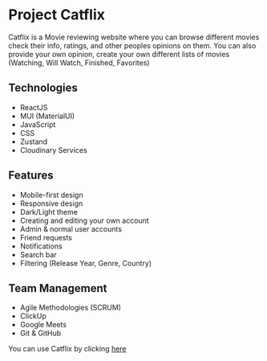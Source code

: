 # Project Catflix

Catflix is a Movie reviewing website where you can browse different movies check their info, ratings, and other peoples opinions on them. 
You can also provide your own opinion, create your own different lists of movies (Watching, Will Watch, Finished, Favorites)

## Technologies
- ReactJS
- MUI (MaterialUI)
- JavaScript
- CSS
- Zustand
- Cloudinary Services 

## Features
- Mobile-first design
- Responsive design
- Dark/Light theme
- Creating and editing your own account
- Admin & normal user accounts
- Friend requests
- Notifications
- Search bar
- Filtering (Release Year, Genre, Country)

## Team Management
- Agile Methodologies (SCRUM)
- ClickUp
- Google Meets
- Git & GitHub

You can use Catflix by clicking [here](https://project-catflix.netlify.app/)
